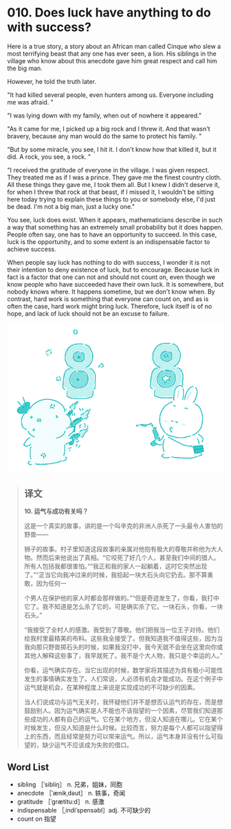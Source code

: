 # 010. Does luck have anything to do with success?

Here is a true story, a story about an African man called Cinque who slew a most terrifying beast that any one has ever seen, a lion. His siblings in the village who know about this anecdote gave him great respect and call him the big man.

However, he told the truth later.

"It had killed several people, even hunters among us. Everyone including me was afraid. "

"I was lying down with my family, when out of nowhere it appeared."

"As it came for me, I picked up a big rock and I threw it. And that wasn't bravery, because any man would do the same to protect his family. "

"But by some miracle, you see, I hit it. I don't know how that killed it, but it did. A rock, you see, a rock. "

"I received the gratitude of everyone in the village. I was given respect. They treated me as if I was a prince. They gave me the finest country cloth. All these things they gave me, I took them all. But I knew I didn't deserve it, for when I threw that rock at that beast, if I missed it, I wouldn't be sitting here today trying to explain these things to you or somebody else, I'd just be dead. I'm not a big man, just a lucky one."

You see, luck does exist. When it appears, mathematicians describe in such a way that something has an extremely small probability but it does happen. People often say, one has to have an opportunity to succeed. In this case, luck is the opportunity, and to some extent is an indispensable factor to achieve success.

When people say luck has nothing to do with success, I wonder it is not their intention to deny existence of luck, but to encourage. Because luck in fact is a factor that one can not and should not count on, even though we know people who have succeeded have their own luck. It is somewhere, but nobody knows where. It happens sometime, but we don't know when. By contrast, hard work is something that everyone can count on, and as is often the case, hard work might bring luck. Therefore, luck itself is of no hope, and lack of luck should not be an excuse to failure.

![](.gitbook/assets/toefl-ibt-high-score-essays-010.jpg)

> ## 译文
>
> **10. 运气与成功有关吗？**
>
> 这是一个真实的故事，讲的是一个叫辛克的非洲人杀死了一头最令人害怕的野兽——
>
> 狮子的故事。村子里知道这段故事的亲属对他抱有极大的尊敬并称他为大人物。然而后来他说出了真相。“它咬死了好几个人，甚至我们中间的猎人。所有人包括我都很害怕。”“我正和我的家人一起躺着，这时它突然出现了。”“正当它向我冲过来的时候，我拾起一块大石头向它扔去。那不算勇敢，因为任何一
>
> 个男人在保护他的家人时都会那样做的。”“但是奇迹发生了，你看，我打中它了。我不知道是怎么杀了它的，可是确实杀了它。一块石头，你看，一块石头。”
>
> “我接受了全村人的感激。我受到了尊敬。他们把我当一位王子对待。他们给我村里最精美的布料。这些我全接受了。但我知道我不值得这些，因为当我向那只野兽掷石头的时候，如果我没打中，我今天就不会坐在这里向你或其他人解释这些事了，我早就死了。我不是个大人物，我只是个幸运的人。”
>
> 你看，运气确实存在。当它出现的时候，数学家将其描述为具有极小可能性发生的事情确实发生了。人们常说，人必须有机会才能成功。在这个例子中运气就是机会，在某种程度上来说是实现成功的不可缺少的因素。
>
> 当人们说成功与运气无关时，我怀疑他们并不是想否认运气的存在，而是想鼓励别人。因为运气确实是人不能也不该指望的一个因素，尽管我们知道那些成功的人都有自己的运气。它在某个地方，但没人知道在哪儿。它在某个时候发生，但没人知道是什么时候。比较而言，努力是每个人都可以指望得上的东西，而且经常是努力可以带来运气。所以，运气本身并没有什么可指望的，缺少运气不应该成为失败的借口。

## Word List

* sibling ［ˈsibliŋ］ n. 兄弟，姐妹，同胞
* anecdote ［ˈænikˌdəut］ n. 轶事，奇闻
* gratitude ［ˈgrætitu:d］ n. 感激
* indispensable ［ˌindiˈspensəbl］adj. 不可缺少的
* count on 指望

